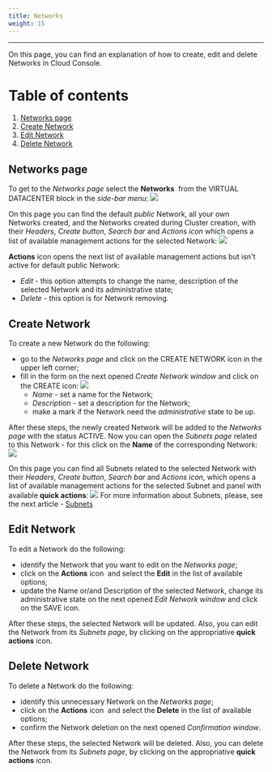 ```yaml
---
title: Networks
weight: 15
---
```

___
On this page, you can find an explanation of how to create, edit and delete Networks in Cloud Console.

# Table of contents
1. [Networks page](#networks-page)
2. [Create Network](#create-network)
3. [Edit Network](#edit-network)
4. [Delete Network](#delete-network)

## Networks page
To get to the *Networks page* select the **Networks**  from the VIRTUAL DATACENTER block in the *side-bar menu*:
![](../../../assets/images/networks/1.png?classes=border,shadow) 

On this page you can find the default *public* Network, all your own Networks created, and the Networks created during Cluster creation, with their *Headers*, *Create button*, *Search* *bar* and *Actions icon* which opens a list of available management actions for the selected Network:
![](../../../assets/images/networks/2.png?classes=border,shadow) 

**Actions** icon opens the next list of available management actions but isn't active for default public Network:
- *Edit* - this option attempts to change the name, description of the selected Network and its administrative state;
- *Delete* - this option is for Network removing.

## Create Network
To create a new Network do the following:
- go to the *Networks page* and click on the CREATE NETWORK icon in the upper left corner;  
- fill in the form on the next opened *Create Network window* and click on the CREATE icon:
![](../../../assets/images/networks/3.png?classes=border,shadow)  
  - *Name* - set a name for the Network; 
  - *Description* - set a description for the Network;
  - make a mark if the Network need the *administrative* state to be up.

After these steps, the newly created Network will be added to the *Networks page* with the status ACTIVE.
Now you can open the *Subnets page* related to this Network - for this click on the **Name** of the corresponding Network:
![](../../../assets/images/networks/4.png?classes=border,shadow) 

On this page you can find all Subnets related to the selected Network with their *Headers*, *Create button*, *Search bar* and *Actions icon*, which opens a list of available management actions for the selected Subnet and panel with available **quick actions**:
![](../../../assets/images/networks/12.png?classes=border,shadow) 
For more information about Subnets, please, see the next article - [Subnets]()

## Edit Network
To edit a Network do the following:
- identify the Network that you want to edit on the *Networks page*;
- click on the **Actions** icon  and select the **Edit** in the list of available options;
- update the Name or/and Description of the selected Network, change its administrative state on the next opened *Edit Network window* and click on the SAVE icon.

After these steps, the selected Network will be updated.
Also, you can edit the Network from its *Subnets page*, by clicking on the appropriative **quick actions** icon.

## Delete Network
To delete a Network do the following:
- identify this unnecessary Network on the *Networks page*;
- click on the **Actions** icon  and select the **Delete** in the list of available options;
- confirm the Network deletion on the next opened *Confirmation window*.

After these steps, the selected Network will be deleted.
Also, you can delete the Network from its *Subnets page*, by clicking on the appropriative **quick actions** icon.

